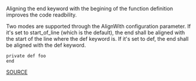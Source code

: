 Aligning the end keyword with the begining of the function definition improves the code readbility.

Two modes are supported through the AlignWith configuration parameter. If it's set to start_of_line (which is the default), the end shall be aligned with the start of the line where the def keyword is. If it's set to def, the end shall be aligned with the def keyword.


    private def foo
    end

[SOURCE](http://www.rubydoc.info/gems/rubocop/RuboCop/Cop/Lint/DefEndAlignment)